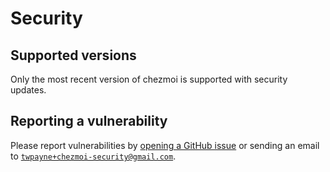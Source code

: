 # Security

## Supported versions

Only the most recent version of chezmoi is supported with security updates.

## Reporting a vulnerability

Please report vulnerabilities by [opening a GitHub
issue](https://github.com/twpayne/chezmoi/issues/new/choose) or sending an
email to
[`twpayne+chezmoi-security@gmail.com`](mailto:twpayne%2Bchezmoi-security@gmail.com).
